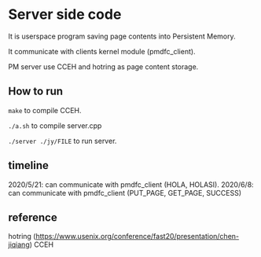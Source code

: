 # Server side code

It is userspace program saving page contents into Persistent Memory.

It communicate with clients kernel module (pmdfc_client).

PM server use CCEH and hotring as page content storage.

## How to run

```make``` to compile CCEH.

```./a.sh```  to compile server.cpp

```./server ./jy/FILE``` to run server.


## timeline

2020/5/21: can communicate with pmdfc_client (HOLA, HOLASI).
2020/6/8: can communicate with pmdfc_client (PUT_PAGE, GET_PAGE, SUCCESS)

## reference
hotring (https://www.usenix.org/conference/fast20/presentation/chen-jiqiang)
CCEH
